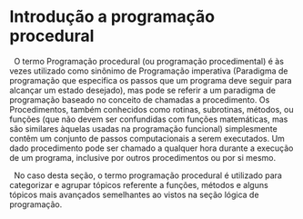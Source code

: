 # Introdução a programação procedural

&nbsp; O termo Programação procedural (ou programação procedimental) é às vezes utilizado como sinônimo de Programação imperativa (Paradigma de programação que especifica os passos que um programa deve seguir para alcançar um estado desejado), mas pode se referir a um paradigma de programação baseado no conceito de chamadas a procedimento. Os Procedimentos, também conhecidos como rotinas, subrotinas, métodos, ou funções (que não devem ser confundidas com funções matemáticas, mas são similares àquelas usadas na programação funcional) simplesmente contêm um conjunto de passos computacionais a serem executados. Um dado procedimento pode ser chamado a qualquer hora durante a execução de um programa, inclusive por outros procedimentos ou por si mesmo. <br>

&nbsp; No caso desta seção, o termo programação procedural é utilizado para categorizar e agrupar tópicos referente a funções, métodos e alguns tópicos mais avançados semelhantes ao vistos na seção lógica de programação.
